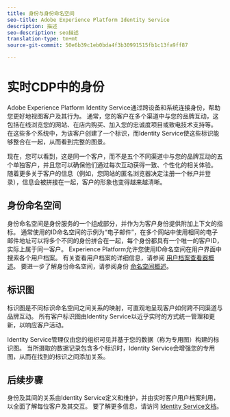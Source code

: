 ```yaml
---
title: 身份与身份命名空间
seo-title: Adobe Experience Platform Identity Service
description: 描述
seo-description: seo描述
translation-type: tm+mt
source-git-commit: 50e6b39c1eb0bda4f3b30991515fb1c13fa9ff87

---
```



# 实时CDP中的身份

Adobe Experience Platform Identity Service通过跨设备和系统连接身份，帮助您更好地视图客户及其行为。 通常，您的客户在多个渠道中与您的品牌互动，这包括在线浏览您的网站、在店内购买、加入您的忠诚度项目或致电技术支持等。 在这些多个系统中，为该客户创建了一个标识，而Identity Service使这些标识能够整合在一起，从而看到完整的图景。

现在，您可以看到，这是同一个客户，而不是五个不同渠道中与您的品牌互动的五个单独客户，并且您可以确保他们通过每次互动获得一致、个性化的相关体验。 随着更多关于客户的信息（例如，您网站的匿名浏览器决定注册一个帐户并登录），信息会被拼接在一起，客户的形象也变得越来越清晰。

## 身份命名空间

身份命名空间是身份服务的一个组成部分，并作为为客户身份提供附加上下文的指标。 通常使用的ID命名空间的示例为“电子邮件”，在多个网站中使用相同的电子邮件地址可以将多个不同的身份拼合在一起，每个身份都具有一个唯一的客户ID，实际上属于同一客户。 Experience Platform允许您使用ID命名空间在用户界面中搜索各个用户档案。 有关查看用户档案的详细信息，请参阅 [用户档案查看器概述](/help/rtcdp/profile/profile-viewer.md)。 要进一步了解身份命名空间，请参阅身份 [命名空间概述](../../identity-service/namespaces.md)。

## 标识图

标识图是不同标识命名空间之间关系的映射，可直观地呈现客户如何跨不同渠道与品牌互动。 所有客户标识图由Identity Service以近乎实时的方式统一管理和更新，以响应客户活动。

Identity Service管理仅由您的组织可见并基于您的数据（称为专用图）构建的标识图。 当所摄取的数据记录包含多个标识时，Identity Service会增强您的专用图，从而在找到的标识之间添加关系。

## 后续步骤

身份及其间的关系由Identity Service定义和维护，并由实时客户用户档案利用，以全面了解每位客户及其交互。 要了解更多信息，请访问 [Identity Service文档](../../identity-service/home.md)。